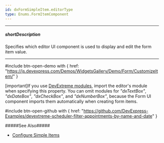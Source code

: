 ```yaml
---
id: dxFormSimpleItem.editorType
type: Enums.FormItemComponent
---
```

---
##### shortDescription
Specifies which editor UI component is used to display and edit the form item value.

---
#include btn-open-demo with {
    href: "https://js.devexpress.com/Demos/WidgetsGallery/Demo/Form/CustomizeItem/"
}

[important]If you use [DevExtreme modules](/concepts/Common/Modularity/01%20Link%20Modules/10%20Use%20Webpack.md '/Documentation/Guide/Common/Modularity/'), import the editor's module when specifying this property. You can omit modules for *"dxTextBox"*, *"dxDateBox"*, *"dxCheckBox"*, and *"dxNumberBox"*, because the Form UI component imports them automatically when creating form items. 

#include btn-open-github with {
    href: "https://github.com/DevExpress-Examples/devextreme-scheduler-filter-appointments-by-name-and-date"
}

#####See Also#####
- [Configure Simple Items](/concepts/05%20UI%20Components/Form/05%20Configure%20Simple%20Items '/Documentation/Guide/UI_Components/Form/Configure_Simple_Items/')
